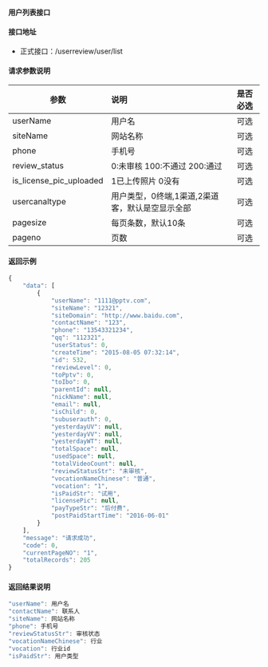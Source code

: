 #### 用户列表接口

#### 接口地址
  * 正式接口：/userreview/user/list

#### 请求参数说明
|  参数         |说明          |是否必选|
| ------------- |:-------------|:-----:|
| userName      | 用户名           |可选    |
| siteName      | 网站名称           |可选    |
| phone      | 手机号           |可选    |
| review_status      | 0:未审核 100:不通过 200:通过 |可选    |
| is_license_pic_uploaded | 1已上传照片 0没有| 可选 |  
| usercanaltype       | 用户类型，0终端,1渠道,2渠道客，默认是空显示全部 |可选    |
| pagesize      | 每页条数，默认10条 |可选    |
| pageno      | 页数 |可选    |

#### 返回示例
```javascript
{
    "data": [
        {
            "userName": "1111@pptv.com",
            "siteName": "12321",
            "siteDomain": "http://www.baidu.com",
            "contactName": "123",
            "phone": "13543321234",
            "qq": "112321",
            "userStatus": 0,
            "createTime": "2015-08-05 07:32:14",
            "id": 532,
            "reviewLevel": 0,
            "toPptv": 0,
            "toIbo": 0,
            "parentId": null,
            "nickName": null,
            "email": null,
            "isChild": 0,
            "subuserauth": 0,
            "yesterdayUV": null,
            "yesterdayVV": null,
            "yesterdayWT": null,
            "totalSpace": null,
            "usedSpace": null,
            "totalVideoCount": null,
            "reviewStatusStr": "未审核",
            "vocationNameChinese": "普通",
            "vocation": "1",
            "isPaidStr": "试用",
            "licensePic": null,
            "payTypeStr": "后付费",
            "postPaidStartTime": "2016-06-01"
        }
    ],
    "message": "请求成功",
    "code": 0,
    "currentPageNO": "1",
    "totalRecords": 205
}
```

#### 返回结果说明
```javascript
"userName": 用户名
"contactName": 联系人
"siteName": 网站名称
"phone": 手机号
"reviewStatusStr": 审核状态
"vocationNameChinese": 行业
"vocation": 行业id
"isPaidStr": 用户类型
```